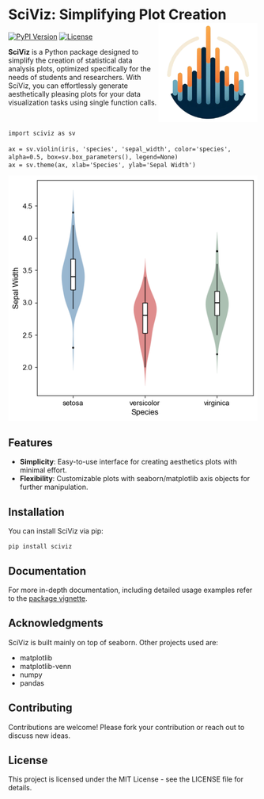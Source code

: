 # SciViz: Simplifying Plot Creation <img src="docs/logo.png" align="right" height="200" alt="" />

[![PyPI Version](https://img.shields.io/badge/pypi-v0.1.1-blue)](https://pypi.org/project/sciviz/)
[![License](https://img.shields.io/badge/license-MIT-yellow)](https://github.com/kantonopoulos/sciviz/blob/main/LICENSE.txt)

**SciViz** is a Python package designed to simplify the creation of statistical data analysis plots, optimized specifically for the needs of students and researchers. With SciViz, you can effortlessly generate aesthetically pleasing plots for your data visualization tasks using single function calls.

<br>

```{python}
import sciviz as sv

ax = sv.violin(iris, 'species', 'sepal_width', color='species', alpha=0.5, box=sv.box_parameters(), legend=None)
ax = sv.theme(ax, xlab='Species', ylab='Sepal Width')
```

<img src="docs/violin_plot.png" alt="" />

## Features

- **Simplicity**: Easy-to-use interface for creating aesthetics plots with minimal effort.
- **Flexibility**: Customizable plots with seaborn/matplotlib axis objects for further manipulation.

## Installation

You can install SciViz via pip:
```
pip install sciviz
```

## Documentation

For more in-depth documentation, including detailed usage examples refer to the [package vignette](https://sciviz.readthedocs.io/en/latest/preface.html).

## Acknowledgments

SciViz is built mainly on top of seaborn. Other projects used are:

- matplotlib
- matplotlib-venn
- numpy
- pandas

## Contributing

Contributions are welcome! Please fork your contribution or reach out to discuss new ideas.

## License

This project is licensed under the MIT License - see the LICENSE file for details.

